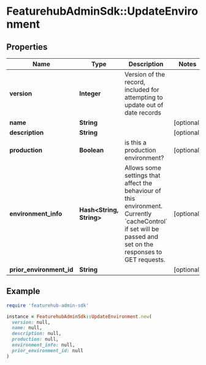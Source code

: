 # FeaturehubAdminSdk::UpdateEnvironment

## Properties

| Name | Type | Description | Notes |
| ---- | ---- | ----------- | ----- |
| **version** | **Integer** | Version of the record, included for attempting to update out of date records |  |
| **name** | **String** |  | [optional] |
| **description** | **String** |  | [optional] |
| **production** | **Boolean** | is this a production environment? | [optional] |
| **environment_info** | **Hash&lt;String, String&gt;** | Allows some settings that affect the behaviour of this environment. Currently &#x60;cacheControl&#x60; if set will be passed and set on the responses to GET requests. | [optional] |
| **prior_environment_id** | **String** |  | [optional] |

## Example

```ruby
require 'featurehub-admin-sdk'

instance = FeaturehubAdminSdk::UpdateEnvironment.new(
  version: null,
  name: null,
  description: null,
  production: null,
  environment_info: null,
  prior_environment_id: null
)
```

